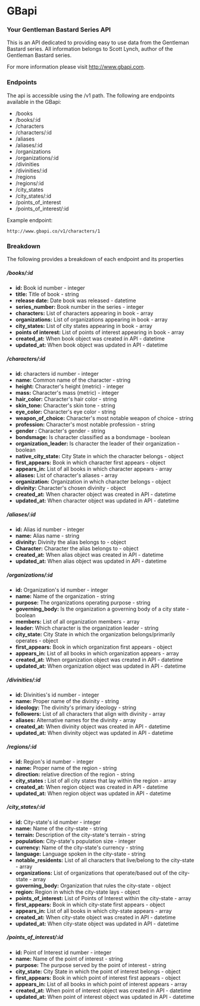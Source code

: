 # GBapi

### Your Gentleman Bastard Series API

This is an API dedicated to providing easy to use data from the Gentleman Bastard series. All information belongs to Scott Lynch, author of the Gentleman Bastard series.

For more information please visit http://www.gbapi.com.

### Endpoints

The api is accessible using the /v1 path. The following are endpoints available in the GBapi:

- /books
- /books/:id
- /characters
- /characters/:id
- /aliases
- /aliases/:id
- /organizations
- /organizations/:id
- /divinities
- /divinities/:id
- /regions
- /regions/:id
- /city_states
- /city_states/:id
- /points_of_interest
- /points_of_interest/:id

Example endpoint:
```
http://www.gbapi.co/v1/characters/1
```

### Breakdown

The following provides a breakdown of each endpoint and its properties

##### /books/:id

- **id:** Book id number - integer
- **title:** Title of book - string
- **release date:** Date book was released - datetime
- **series_number:** Book number in the series - integer
- **characters:** List of characters appearing in book - array
- **organizations:** List of organizations appearing in book - array
- **city_states:** List of city states appearing in book - array
- **points of interest:** List of points of interest appearing in book - array
- **created_at:** When book object was created in API - datetime
- **updated_at:** When book object was updated in API - datetime

##### /characters/:id

- **id:** characters id number - integer
- **name:** Common name of the character - string
- **height:** Character's height (metric) - integer
- **mass:** Character's mass (metric) - integer
- **hair_color:** Character's hair color - string
- **skin_tone:** Character's skin tone - string
- **eye_color:** Character's eye color - string
- **weapon_of_choice:** Character's most notable weapon of choice - string
- **profession:** Character's most notable profession - string
- **gender :** Character's gender - string
- **bondsmage:** Is character classified as a bondsmage - boolean
- **organization_leader:** Is character the leader of their organization - boolean
- **native_city_state:** City State in which the character belongs - object
- **first_appears:** Book in which character first appears - object
- **appears_in:** List of all books in which character appears - array
- **aliases:** List of character's aliases - array
- **organization:** Organization in which character belongs - object
- **divinity:** Character's chosen divinity - object
- **created_at:** When character object was created in API - datetime
- **updated_at:** When character object was updated in API - datetime

##### /aliases/:id

- **id:** Alias id number - integer
- **name:** Alias name - string
- **divinity:** Divinity the alias belongs to - object
- **Character:** Character the alias belongs to - object
- **created_at:** When alias object was created in API - datetime
- **updated_at:** When alias object was updated in API - datetime

##### /organizations/:id

- **id:** Organization's id number - integer
- **name:** Name of the organization - string
- **purpose:** The organizations operating purpose - string
- **governing_body:** Is the organization a governing body of a city state - boolean
- **members:** List of all organization members - array
- **leader:** Which character is the organization leader - string
- **city_state:** City State in which the organization belongs/primarily operates - object
- **first_appears:** Book in which organization first appears - object
- **appears_in:** List of all books in which organization appears - array
- **created_at:** When organization object was created in API - datetime
- **updated_at:** When organization object was updated in API - datetime

##### /divinities/:id

- **id:** Divinities's id number - integer
- **name:** Proper name of the divinity - string
- **ideology:** The divinity's primary ideology - string
- **followers:** List of all characters that align with divinity - array
- **aliases:** Alternative names for the divinity - array
- **created_at:** When divinity object was created in API - datetime
- **updated_at:** When divinity object was updated in API - datetime

##### /regions/:id

- **id:** Region's id number - integer
- **name:** Proper name of the region - string
- **direction:** relative direction of the region - string
- **city_states :** List of all city states that lay within the region - array
- **created_at:** When region object was created in API - datetime
- **updated_at:** When region object was updated in API - datetime

##### /city_states/:id

- **id:** City-state's id number - integer
- **name:** Name of the city-state - string
- **terrain:** Description of the city-state's terrain - string
- **population:** City-state's population size - integer
- **currency:** Name of the city-state's currency - string
- **language:** Language spoken in the city-state - string
- **notable_residents:** List of all characters that live/belong to the city-state - array
- **organizations:** List of organizations that operate/based out of the city-state - array
- **governing_body:** Organization that rules the city-state - object
- **region:** Region in which the city-state lays - object
- **points_of_interest:** List of Points of Interest within the city-state - array
- **first_appears:** Book in which city-state first appears - object
- **appears_in:** List of all books in which city-state appears - array
- **created_at:** When city-state object was created in API - datetime
- **updated_at:** When city-state object was updated in API - datetime

##### /points_of_interest/:id

- **id:** Point of Interest id number - integer
- **name:** Name of the point of interest - string
- **purpose:** The purpose served by the point of interest - string
- **city_state:** City State in which the point of interest belongs - object
- **first_appears:** Book in which point of interest first appears - object
- **appears_in:** List of all books in which point of interest appears - array
- **created_at:** When point of interest object was created in API - datetime
- **updated_at:** When point of interest object was updated in API - datetime
